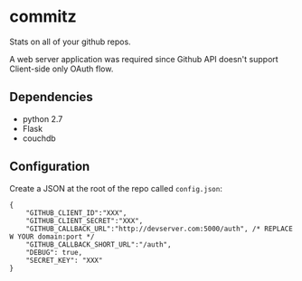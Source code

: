 commitz
=======

Stats on all of your github repos.

A web server application was required since Github API doesn't support Client-side only OAuth flow.

Dependencies
------------

- python 2.7
- Flask
- couchdb

Configuration
-------------
Create a JSON at the root of the repo called `config.json`:

    {
        "GITHUB_CLIENT_ID":"XXX",
        "GITHUB_CLIENT_SECRET":"XXX",
        "GITHUB_CALLBACK_URL":"http://devserver.com:5000/auth", /* REPLACE W YOUR domain:port */
        "GITHUB_CALLBACK_SHORT_URL":"/auth",
        "DEBUG": true,
        "SECRET_KEY": "XXX"
    }

